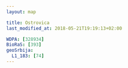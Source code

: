 ```yaml
---
layout: map

title: Ostrovica
last_modified_at: 2018-05-21T19:19:13+02:00

WDPA: [328934]
BioRaS: [393]
geoSrbija:
  L1_183: [74]
---
```

